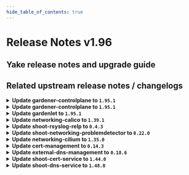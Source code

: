 ```yaml
---
hide_table_of_contents: true
---
```


# Release Notes v1.96

## Yake release notes and upgrade guide

## Related upstream release notes / changelogs


<details>
<summary><b>Update gardener-controlplane to <code>1.95.1</code></b></summary>

# [gardener/gardener]

## 🏃 Others

- `[OPERATOR]` gardenlet: An issue causing the blackbox-exporter Deployment to be created and to be unhealthy in the Shoot control plane for Shoots with `.spec.purpose=testing` is now fixed. by @ialidzhikov [#9798]

## Docker Images
- admission-controller: `europe-docker.pkg.dev/gardener-project/releases/gardener/admission-controller:v1.95.1`
- apiserver: `europe-docker.pkg.dev/gardener-project/releases/gardener/apiserver:v1.95.1`
- controller-manager: `europe-docker.pkg.dev/gardener-project/releases/gardener/controller-manager:v1.95.1`
- gardenlet: `europe-docker.pkg.dev/gardener-project/releases/gardener/gardenlet:v1.95.1`
- node-agent: `europe-docker.pkg.dev/gardener-project/releases/gardener/node-agent:v1.95.1`
- operator: `europe-docker.pkg.dev/gardener-project/releases/gardener/operator:v1.95.1`
- resource-manager: `europe-docker.pkg.dev/gardener-project/releases/gardener/resource-manager:v1.95.1`
- scheduler: `europe-docker.pkg.dev/gardener-project/releases/gardener/scheduler:v1.95.1`


</details>

<details>
<summary><b>Update gardener-controlplane to <code>1.95.1</code></b></summary>

# [gardener/gardener]

## 🏃 Others

- `[OPERATOR]` gardenlet: An issue causing the blackbox-exporter Deployment to be created and to be unhealthy in the Shoot control plane for Shoots with `.spec.purpose=testing` is now fixed. by @ialidzhikov [#9798]

## Docker Images
- admission-controller: `europe-docker.pkg.dev/gardener-project/releases/gardener/admission-controller:v1.95.1`
- apiserver: `europe-docker.pkg.dev/gardener-project/releases/gardener/apiserver:v1.95.1`
- controller-manager: `europe-docker.pkg.dev/gardener-project/releases/gardener/controller-manager:v1.95.1`
- gardenlet: `europe-docker.pkg.dev/gardener-project/releases/gardener/gardenlet:v1.95.1`
- node-agent: `europe-docker.pkg.dev/gardener-project/releases/gardener/node-agent:v1.95.1`
- operator: `europe-docker.pkg.dev/gardener-project/releases/gardener/operator:v1.95.1`
- resource-manager: `europe-docker.pkg.dev/gardener-project/releases/gardener/resource-manager:v1.95.1`
- scheduler: `europe-docker.pkg.dev/gardener-project/releases/gardener/scheduler:v1.95.1`


</details>

<details>
<summary><b>Update gardenlet to <code>1.95.1</code></b></summary>

# [gardener/gardener]

## 🏃 Others

- `[OPERATOR]` gardenlet: An issue causing the blackbox-exporter Deployment to be created and to be unhealthy in the Shoot control plane for Shoots with `.spec.purpose=testing` is now fixed. by @ialidzhikov [#9798]

## Docker Images
- admission-controller: `europe-docker.pkg.dev/gardener-project/releases/gardener/admission-controller:v1.95.1`
- apiserver: `europe-docker.pkg.dev/gardener-project/releases/gardener/apiserver:v1.95.1`
- controller-manager: `europe-docker.pkg.dev/gardener-project/releases/gardener/controller-manager:v1.95.1`
- gardenlet: `europe-docker.pkg.dev/gardener-project/releases/gardener/gardenlet:v1.95.1`
- node-agent: `europe-docker.pkg.dev/gardener-project/releases/gardener/node-agent:v1.95.1`
- operator: `europe-docker.pkg.dev/gardener-project/releases/gardener/operator:v1.95.1`
- resource-manager: `europe-docker.pkg.dev/gardener-project/releases/gardener/resource-manager:v1.95.1`
- scheduler: `europe-docker.pkg.dev/gardener-project/releases/gardener/scheduler:v1.95.1`


</details>

<details>
<summary><b>Update networking-calico to <code>1.39.1</code></b></summary>

# [gardener/gardener-extension-networking-calico]

- `[OPERATOR]` Downgraded calico-cni container to v3.27.0 to prevent cni copy failures.

## Docker Images
- gardener-extension-admission-calico: `europe-docker.pkg.dev/gardener-project/releases/gardener/extensions/admission-calico:v1.39.1`
- gardener-extension-networking-calico: `europe-docker.pkg.dev/gardener-project/releases/gardener/extensions/networking-calico:v1.39.1`


</details>

<details>
<summary><b>Update shoot-rsyslog-relp to <code>0.4.3</code></b></summary>

# [gardener/gardener-extension-shoot-rsyslog-relp]

## 🏃 Others

- `[OPERATOR]` If the certificates used for the `rsyslog-relp` tls connection are changed, the `rsyslog` service on the nodes is restarted so that it can properly load the new certificates. by @plkokanov [#107]

## Docker Images
- gardener-extension-shoot-rsyslog-relp-admission: `europe-docker.pkg.dev/gardener-project/releases/gardener/extensions/shoot-rsyslog-relp-admission:v0.4.3`
- gardener-extension-shoot-rsyslog-relp: `europe-docker.pkg.dev/gardener-project/releases/gardener/extensions/shoot-rsyslog-relp:v0.4.3`


</details>

<details>
<summary><b>Update shoot-networking-problemdetector to <code>0.22.0</code></b></summary>

# [gardener/network-problem-detector]

## 🏃 Others

- `[OPERATOR]` Allow nodes without hostname by @MartinWeindel [gardener/network-problem-detector#66]
- `[OPERATOR]` Bumps golang from 1.22.2 to 1.22.3. by @dependabot[bot] [gardener/network-problem-detector#65]
# [gardener/gardener-extension-shoot-networking-problemdetector]

## 🏃 Others

- `[OPERATOR]` This extension is now using the new way of providing monitoring configuration (ref [GEP-19](https://github.com/gardener/gardener/blob/master/docs/proposals/19-migrating-observability-stack-to-operators.md)) in case a shoot cluster's Prometheus has been migrated to management via `prometheus-operator`. by @rfranzke [#142]
- `[OPERATOR]` Bumps github.com/gardener/gardener from 1.94.0 to 1.95.0. by @dependabot[bot] [#144]

## Docker Images
- gardener-extension-shoot-networking-problemdetector: `europe-docker.pkg.dev/gardener-project/releases/gardener/extensions/shoot-networking-problemdetector:v0.22.0`


</details>

<details>
<summary><b>Update networking-cilium to <code>1.35.0</code></b></summary>

# [gardener/gardener-extension-networking-cilium]

## 🏃 Others

- `[OPERATOR]` Cilium uses the `label-prefix-file` with the excluded identities from: https://docs.cilium.io/en/stable/operations/performance/scalability/identity-relevant-labels/#identity-relevant-labels except the statefulset. by @DockToFuture [#326]
- `[OPERATOR]` Set policy-cidr-match-mode to match node CIDRs in networkpolicies. by @axel7born [#321]

## Docker Images
- gardener-extension-admission-cilium: `europe-docker.pkg.dev/gardener-project/releases/gardener/extensions/admission-cilium:v1.35.0`
- gardener-extension-networking-cilium: `europe-docker.pkg.dev/gardener-project/releases/gardener/extensions/networking-cilium:v1.35.0`


</details>

<details>
<summary><b>Update cert-management to <code>0.14.3</code></b></summary>

# [gardener/cert-management]

## 🏃 Others

- `[USER]` Support Istio apiVersion `networking.istio.io/v1` by @MartinWeindel [#179]
- `[OPERATOR]` Bumps golang from 1.22.2 to 1.22.3. by @dependabot[bot] [#178]

## Docker Images
- cert-management: `europe-docker.pkg.dev/gardener-project/releases/cert-controller-manager:v0.14.3`


</details>

<details>
<summary><b>Update external-dns-management to <code>0.18.6</code></b></summary>

# [gardener/external-dns-management]

## 🏃 Others

- `[USER]` Support Istio apiVersion `networking.istio.io/v1`. by @MartinWeindel [#369]
- `[OPERATOR]` Update golang from `1.22.2` to `1.22.3` by @MartinWeindel [#370]

## Docker Images
- dns-controller-manager: `europe-docker.pkg.dev/gardener-project/releases/dns-controller-manager:v0.18.6`


</details>

<details>
<summary><b>Update shoot-cert-service to <code>1.44.0</code></b></summary>

# [gardener/gardener-extension-shoot-cert-service]

## 🏃 Others

- `[OPERATOR]` Bumps github.com/gardener/gardener from 1.94.0 to 1.95.0. by @dependabot[bot] [#259]
- `[OPERATOR]` This extension is now using the new way of providing monitoring configuration (ref [GEP-19](https://github.com/gardener/gardener/blob/master/docs/proposals/19-migrating-observability-stack-to-operators.md)) in case a shoot cluster's Prometheus has been migrated to management via `prometheus-operator`. by @rfranzke [#257]
- `[OPERATOR]` Bumps github.com/gardener/gardener from 1.93.0 to 1.94.0. by @dependabot[bot] [#255]
- `[OPERATOR]` Add permissions to manage configmaps for extension service account. by @MartinWeindel [#262]
# [gardener/cert-management]

## 🏃 Others

- `[OPERATOR]` Bumps golang from 1.22.2 to 1.22.3. by @dependabot[bot] [gardener/cert-management#178]
- `[USER]` Support Istio apiVersion `networking.istio.io/v1` by @MartinWeindel [gardener/cert-management#179]

## Docker Images
- gardener-extension-shoot-cert-service: `europe-docker.pkg.dev/gardener-project/releases/gardener/extensions/shoot-cert-service:v1.44.0`


</details>

<details>
<summary><b>Update shoot-dns-service to <code>1.48.0</code></b></summary>

# [gardener/gardener-extension-shoot-dns-service]

## 📰 Noteworthy

- `[USER]` Errors like `duplicate zones [...]` will be classified as user errors of type `ERR_CONFIGURATION_PROBLEM` by @Kostov6 [#331]
## 🏃 Others

- `[OPERATOR]` Bumps github.com/gardener/gardener from 1.92.0 to 1.93.0. by @dependabot[bot] [#322]
- `[OPERATOR]` Bumps golang from 1.22.2 to 1.22.3. by @dependabot[bot] [#326]
- `[OPERATOR]` Bumps github.com/gardener/gardener from 1.94.0 to 1.95.0. by @dependabot[bot] [#330]
- `[OPERATOR]` Bumps github.com/gardener/gardener from 1.93.0 to 1.94.0. by @dependabot[bot] [#324]
# [gardener/external-dns-management]

## 🏃 Others

- `[USER]` Support Istio apiVersion `networking.istio.io/v1`. by @MartinWeindel [gardener/external-dns-management#369]
- `[OPERATOR]` Update golang from `1.22.2` to `1.22.3` by @MartinWeindel [gardener/external-dns-management#370]

## Docker Images
- gardener-extension-admission-shoot-dns-service: `europe-docker.pkg.dev/gardener-project/releases/gardener/extensions/admission-shoot-dns-service:v1.48.0`
- gardener-extension-shoot-dns-service: `europe-docker.pkg.dev/gardener-project/releases/gardener/extensions/shoot-dns-service:v1.48.0`


</details>
